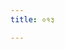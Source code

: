 ```yaml
---
title: ०१३

---
```

<div class="js_include" url="vetAla-panchavimshatikA/006.md"  newLevelForH1="2" includeTitle="false"> </div>